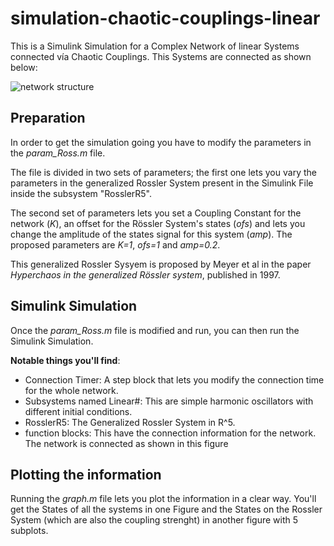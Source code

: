 # simulation-chaotic-couplings-linear
This is a Simulink Simulation for a Complex Network of linear Systems connected vía Chaotic Couplings. This Systems are connected as shown below:

![network structure](https://user-images.githubusercontent.com/366479/32516730-f4bc212a-c3c9-11e7-849f-08a269c32dd2.PNG)


## Preparation
In order to get the simulation going you have to modify the parameters in the _param_Ross.m_ file. 

The file is divided in two sets of parameters; the first one lets you vary the parameters in the generalized Rossler System present in the Simulink File inside the subsystem "RosslerR5".

The second set of parameters lets you set a Coupling Constant for the network (_K_), an offset for the Rössler System's states (_ofs_) and lets you change the amplitude of the states signal for this system (_amp_). The proposed parameters are _K=1_, _ofs=1_ and _amp=0.2_.

This generalized Rossler Sysyem is proposed by Meyer et al in the paper _Hyperchaos in the generalized Rössler system_, published in 1997.

## Simulink Simulation

Once the _param_Ross.m_ file is modified and run, you can then run the Simulink Simulation.

**Notable things you'll find**:

* Connection Timer: A step block that lets you modify the connection time for the whole network.
* Subsystems named Linear#: This are simple harmonic oscillators with different initial conditions.
* RosslerR5: The Generalized Rossler System in R^5.
* function blocks: This have the connection information for the network. The network is connected as shown in this figure


## Plotting the information
Running the _graph.m_ file lets you plot the information in a clear way. You'll get the States of all the systems in one Figure and the States on the Rossler System (which are also the coupling strenght) in another figure with 5 subplots.
